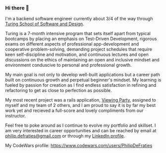 ### Hi there 👋
I'm a backend software engineer currently about 3/4 of the way through [Turing School of Software and Design](https://turing.io/). 

Turing is a 7-month intensive program that sets itself apart from typical bootcamps by placing an emphasis on Test-Driven Development, rigorous exams on different aspects of professional app-development and cooperative problem-solving, demanding project schedules that require keen self-discipline and motivation, and continuous lectures and open discussions on the ethics of maintaining an open and inclusive mindset and environment conduscive to personal and professional growth.

My main goal is not only to develop well-built applications but a career path built on continuous growth and perpetual beginner's mindset. My learning is fueled by passion for creation as I find endless satisfaction in refining and refactoring to get as close to perfection as possible. 

My most recent project was a rails application, [Viewing Party](https://github.com/PhilipDeFraties/viewing_party), assigned to myself and my team of 2 others, and I am proud to say it is by far my best work yet and recieved a full-score and lovely compliments from our instructor. 

Feel free to poke around as I continue to evolve my portfolio and skillset. I am very interested in career opportunities and can be reached by email at philip.defraties@gmail.com or through my [LinkedIn profile](https://www.linkedin.com/feed/).

My CodeWars profile: https://www.codewars.com/users/PhilipDeFraties

<!--
**PhilipDeFraties/PhilipDeFraties** is a ✨ _special_ ✨ repository because its `README.md` (this file) appears on your GitHub profile.

Here are some ideas to get you started:

- 🔭 I’m currently working on ...
- 🌱 I’m currently learning ...
- 👯 I’m looking to collaborate on ...
- 🤔 I’m looking for help with ...
- 💬 Ask me about ...
- 📫 How to reach me: ...
- 😄 Pronouns: ...
- ⚡ Fun fact: ...
-->
